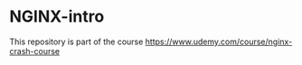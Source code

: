 # NGINX-intro
This repository is part of the course https://www.udemy.com/course/nginx-crash-course
